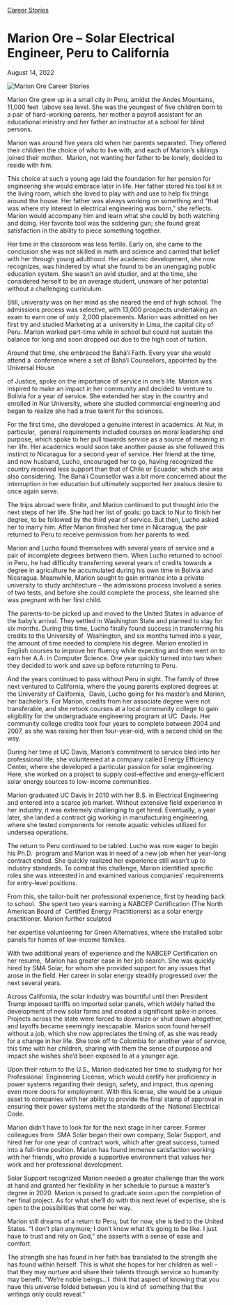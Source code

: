 [//]: # (title: Marion Ore – Solar Electrical Engineer, Peru to California)

[//]: # (main_image: https://madamambition.com/wp-content/uploads/2022/12/Marion-Ore-Career-Stories.jpeg)

[Career Stories](https://madamambition.com/category/career-stories/)

Marion Ore – Solar Electrical Engineer, Peru to California
==========================================================

August 14, 2022

![](https://madamambition.com/wp-content/uploads/2022/12/Marion-Ore-Career-Stories.jpeg "Marion Ore Career Stories")

Marion Ore grew up in a small city in Peru, amidst the Andes Mountains, 11,000 feet  \above sea level. She was the youngest of five children born to a pair of hard-working parents, her mother a payroll assistant for an educational ministry and her father an instructor at a school for blind persons.

Marion was around five years old when her parents separated. They offered their children the choice of who to live with, and each of Marion’s siblings joined their mother.  Marion, not wanting her father to be lonely, decided to reside with him.

This choice at such a young age laid the foundation for her pension for engineering she would embrace later in life. Her father stored his tool kit in the living room, which she loved to play with and use to help fix things around the house. Her father was always working on something and “that was where my interest in electrical engineering was born,” she reflects. Marion would accompany him and learn what she could by both watching and doing. Her favorite tool was the soldering gun; she found great satisfaction in the ability to piece something together.

Her time in the classroom was less fertile. Early on, she came to the conclusion she was not skilled in math and science and carried that belief with her through young adulthood. Her academic development, she now recognizes, was hindered by what she found to be an unengaging public education system. She wasn’t an avid studier, and at the time, she considered herself to be an average student, unaware of her potential without a challenging curriculum.

Still, university was on her mind as she neared the end of high school. The admissions process was selective, with 13,000 prospects undertaking an exam to earn one of only  2,000 placements. Marion was admitted on her first try and studied Marketing at a  university in Lima, the capital city of Peru. Marion worked part-time while in school but could not sustain the balance for long and soon dropped out due to the high cost of tuition.

Around that time, she embraced the Baháʼí Faith. Every year she would attend a  conference where a set of Baháʼí Counsellors, appointed by the Universal House

of Justice, spoke on the importance of service in one’s life. Marion was inspired to make an impact in her community and decided to venture to Bolivia for a year of service. She extended her stay in the country and enrolled in Nur University, where she studied commercial engineering and began to realize she had a true talent for the sciences.

For the first time, she developed a genuine interest in academics. At Nur, in particular,  general requirements included courses on moral leadership and purpose, which spoke to her pull towards service as a source of meaning in her life. Her academics would soon take another pause as she followed this instinct to Nicaragua for a second year of service. Her friend at the time, and now husband, Lucho, encouraged her to go, having recognized the country received less support than that of Chile or Ecuador, which she was also considering. The Bahá’í Counsellor was a bit more concerned about the interruption in her education but ultimately supported her zealous desire to once again serve.

The trips abroad were finite, and Marion continued to put thought into the next steps of her life. She had her list of goals: go back to Nur to finish her degree, to be followed by the third year of service. But then, Lucho asked her to marry him. After Marion finished her time in Nicaragua, the pair returned to Peru to receive permission from her parents to wed.

Marion and Lucho found themselves with several years of service and a pair of incomplete degrees between them. When Lucho returned to school in Peru, he had difficulty transferring several years of credits towards a degree in agriculture he accumulated during his own time in Bolivia and Nicaragua. Meanwhile, Marion sought to gain entrance into a private university to study architecture – the admissions process involved a series of two tests, and before she could complete the process, she learned she was pregnant with her first child.

The parents-to-be picked up and moved to the United States in advance of the baby’s arrival. They settled in Washington State and planned to stay for six months. During this time, Lucho finally found success in transferring his credits to the University of  Washington, and six months turned into a year, the amount of time needed to complete his degree. Marion enrolled in English courses to improve her fluency while expecting and then went on to earn her A.A. in Computer Science. One year quickly turned into two when they decided to work and save up before returning to Peru.

And the years continued to pass without Peru in sight. The family of three next ventured to California, where the young parents explored degrees at the University of California,  Davis, Lucho going for his master’s and Marion, her bachelor’s. For Marion, credits from her associate degree were not transferable, and she retook courses at a local community college to gain eligibility for the undergraduate engineering program at UC  Davis. Her community college credits took four years to complete between 2004 and  2007, as she was raising her then four-year-old, with a second child on the way.

During her time at UC Davis, Marion’s commitment to service bled into her professional life; she volunteered at a company called Energy Efficiency Center, where she developed a particular passion for solar engineering. Here, she worked on a project to supply cost-effective and energy-efficient solar energy sources to low-income communities.

Marion graduated UC Davis in 2010 with her B.S. in Electrical Engineering and entered into a scarce job market. Without extensive field experience in her industry, it was extremely challenging to get hired. Eventually, a year later, she landed a contract gig working in manufacturing engineering, where she tested components for remote aquatic vehicles utilized for undersea operations.

The return to Peru continued to be tabled. Lucho was now eager to begin his Ph.D.  program and Marion was in need of a new job when her year-long contract ended. She quickly realized her experience still wasn’t up to industry standards. To combat this challenge, Marion identified specific roles she was interested in and examined various companies’ requirements for entry-level positions.

From this, she tailor-built her professional experience, first by heading back to school.  She spent two years earning a NABCEP Certification (The North American Board of  Certified Energy Practitioners) as a solar energy practitioner. Marion further sculpted

her expertise volunteering for Green Alternatives, where she installed solar panels for homes of low-income families.

With two additional years of experience and the NABCEP Certification on her resume,  Marion has greater ease in her job search. She was quickly hired by SMA Solar, for whom she provided support for any issues that arose in the field. Her career in solar energy steadily progressed over the next several years.

Across California, the solar industry was bountiful until then President Trump imposed tariffs on imported solar panels, which widely halted the development of new solar farms and created a significant spike in prices. Projects across the state were forced to downsize or shut down altogether, and layoffs became seemingly inescapable. Marion soon found herself without a job, which she now appreciates the timing of, as she was ready for a change in her life. She took off to Colombia for another year of service, this time with her children, sharing with them the sense of purpose and impact she wishes she’d been exposed to at a younger age.

Upon their return to the U.S., Marion dedicated her time to studying for her Professional  Engineering License, which would certify her proficiency in power systems regarding their design, safety, and impact, thus opening even more doors for employment. With this license, she would be a unique asset to companies with her ability to provide the final stamp of approval in ensuring their power systems met the standards of the  National Electrical Code.

Marion didn’t have to look far for the next stage in her career. Former colleagues from  SMA Solar began their own company, Solar Support, and hired her for one year of contract work, which after great success, turned into a full-time position. Marion has found immense satisfaction working with her friends, who provide a supportive environment that values her work and her professional development.

Solar Support recognized Marion needed a greater challenge than the work at hand and granted her flexibility in her schedule to pursue a master’s degree in 2020. Marion is poised to graduate soon upon the completion of her final project. As for what she’ll do with this next level of expertise, she is open to the possibilities that come her way.

Marion still dreams of a return to Peru, but for now, she is tied to the United States. “I don’t plan anymore; I don’t know what it’s going to be like. I just have to trust and rely on God,” she asserts with a sense of ease and comfort.

The strength she has found in her faith has translated to the strength she has found within herself. This is what she hopes for her children as well – that they may nurture and share their talents through service so humanity may benefit. “We’re noble beings…I  think that aspect of knowing that you have this universe folded between you is kind of  something that the writings only could reveal.”